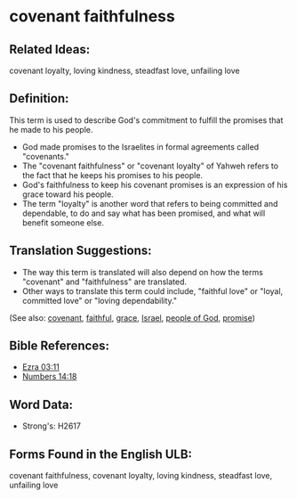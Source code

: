# covenant faithfulness

## Related Ideas:

covenant loyalty, loving kindness, steadfast love, unfailing love

## Definition:

This term is used to describe God's commitment to fulfill the promises that he made to his people.

* God made promises to the Israelites in formal agreements called "covenants."
* The "covenant faithfulness" or "covenant loyalty" of Yahweh refers to the fact that he keeps his promises to his people.
* God's faithfulness to keep his covenant promises is an expression of his grace toward his people.
* The term "loyalty" is another word that refers to being committed and dependable, to do and say what has been promised, and what will benefit someone else.

## Translation Suggestions:

* The way this term is translated will also depend on how the terms "covenant" and "faithfulness" are translated.
* Other ways to translate this term could include, "faithful love" or "loyal, committed love" or "loving dependability."

(See also: [covenant](../kt/covenant.md), [faithful](../kt/faithful.md), [grace](../kt/grace.md), [Israel](../kt/israel.md), [people of God](../kt/peopleofgod.md), [promise](../kt/promise.md))

## Bible References:

* [Ezra 03:11](rc://en/tn/help/ezr/03/11)
* [Numbers 14:18](rc://en/tn/help/num/14/18)

## Word Data:

* Strong's: H2617

## Forms Found in the English ULB:

covenant faithfulness, covenant loyalty, loving kindness, steadfast love, unfailing love

